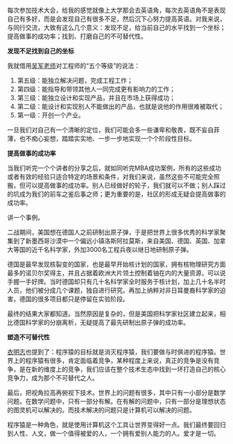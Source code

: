 每次参加技术大会，给我的感觉就像上大学那会去英语角，每次去英语角不是表现自己有多好，而是会发现自己有很多不足，然后沉下心努力提高英语。对我来说，与同行交流，大致有这么几个意义：发现不足，给当前自己的水平找到一个坐标；提高做事的成功率；找到、打磨自己的不可替代性。

**发现不足找到自己的坐标**

我就借用[吴军老师](https://www.aminocapital.com/)对工程师的“五个等级”的说法：

1. 第五级：能独立解决问题，完成工程工作；
2. 第四级：能指导和带领其他人一同完成更有影响力的工作；
3. 第三级：能独立设计和实现产品，并且在市场上获得成功；
4. 第二级：能设计和实现别人不能做出的产品，也就是说他的作用很难被取代；
5. 第一级：开创一个产业。

一旦我们对自己有一个清晰的定位，我们可能会多一些谦卑和敬畏，既不妄自菲薄，也不痴心妄想，踏踏实实地、一步一步地实现一个个阶段性目标。

**提高做事的成功率**

当我们听完一个个讲者的分享之后，就如同听完MBA成功案例，所有的这些成功或者有效的经验只适合特定的场景和条件，对我们来说，虽然这些不可能完全照搬，但可以提高做事的成功率。别人已经做好的轮子，我们就可以不做；别人踩过的坑成为我们的前车之鉴后事之师；更为重要的是，社区的形成无疑会提高做事的成功率。

讲一个事例。

二战期间，美国想在德国人之前研制出原子弹，于是把世界上很多优秀的科学家聚集到了新墨西哥沙漠中一个偏远小镇洛斯阿拉莫斯，来自美国、德国、英国、加拿大等国的近千名科学家，外加3000名工程兵夜以继日地研制原子弹。

德国是最早发现核裂变的国家，也是最早开始核计划的国家，拥有核物理研究方面最多的诺贝尔奖得主，并且占据着欧洲大片领土控制着铀在内的大量资源，可以说手握一手好牌。当时德国却只有几十名科学家全时服务于核计划，加上几十名半时人员，他们被分成几个课题，独自进行研究。再加上纳粹对非日耳曼裔科学家的迫害，德国的很多项目都只是停留在实验阶段。

最终的结果大家都知道。当然原因是复杂的，但是美国把科学家社区建立起来，相比德国科学家的分崩离析，无疑提高了最先研制出原子弹的成功率。

**塑造不可替代性**

[衣明志](http://yimingzhi.net/)也提到了：程序猿的目标就是消灭程序猿，我们要做与时俱进的程序猿。世界上的程序猿有很多，肯定面临着竞争，某种程度上来说，真正的竞争是没有竞争，是在新的维度上的竞争，我们应该在整个技术生态中找到一环打造自己的核心竞争力，成为那个不可替代之人。

最后，把视角拉高再俯视下技术。世界上的问题有很多，其中只有一小部分是数学问题。在数学问题中，只有一部分有解。在有解的问题中，只有一部分是理想状态的图灵机可以解决的。而技术解决的问题只是计算机可以解决的问题。

程序猿是一种角色，就是使用计算机这个工具让世界变得好一点。我们最终要回归到人性、人文，做一个值得被爱的人，一个拥有爱别人能力的人。爱才是一切。